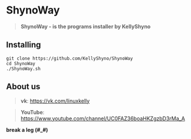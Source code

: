 # ShynoWay

> **ShynoWay - is the programs installer by KellyShyno**

## Installing

```
git clone https://github.com/KellyShyno/ShynoWay
cd ShynoWay
./ShynoWay.sh
```

## About us

> **vk**: <https://vk.com/linuxkelly>

> **YouTube**: <https://www.youtube.com/channel/UC0FAZ36boaHKZgzbD3rMa_A>

**break a leg (#_#)**
